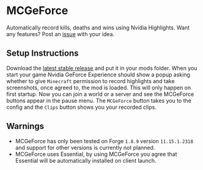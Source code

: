 # MCGeForce

Automatically record kills, deaths and wins using Nvidia Highlights. Want any features? Post an [issue](https://github.com/SLLCoding/MCGeForce/issues) with your idea.

## Setup Instructions
Download the [latest stable release](https://github.com/SLLCoding/MCGeForce/releases/latest) and put it in your mods folder. When you start your game Nvidia GeForce Experience should show a popup asking whether to give `Minecraft` permission to record highlights and take screenshots, once agreed to, the mod is loaded. This will only happen on first startup. Now you can join a world or a server and see the MCGeForce buttons appear in the pause menu. The `MCGeForce` button takes you to the config and the `Clips` button shows you your recorded clips.

## Warnings
* MCGeForce has only been tested on Forge `1.8.9` version `11.15.1.2318` and support for other versions is currently not planned.
* MCGeForce uses Essential, by using MCGeForce you agree that Essential will be automatically installed on client launch.
